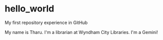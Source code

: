 # hello_world
My first repository experience in GitHub

My name is Tharu. I'm a librarian at Wyndham City Libraries. I'm a Gemini!
